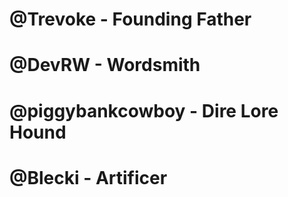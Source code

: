 # @Trevoke - Founding Father
# @DevRW - Wordsmith
# @piggybankcowboy - Dire Lore Hound
# @Blecki - Artificer